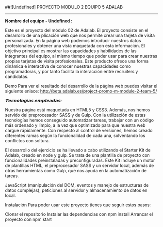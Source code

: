 ##![Undefined] PROYECTO MODULO 2 EQUIPO 5 ADALAB
___
**Nombre del equipo - Undefined :**

Este es el proyecto del módulo 02 de Adalab. El proyecto consiste en el desarrollo de una plicación web que nos permite crear una tarjeta de visita personalizada. En la página web podemos introducir nuestros datos profesionales y obtener una vista maquetada con esta información. El objetivo principal es mostrar las capacidades y habilidades de las integrantes del equipo, al mismo tiempo que poder usar para crear nuestras propias tarjetas de visita profesionales. Este producto ofrece una forma dinámica e interactiva de conocer nuestras capacidades como programadoras, y por tanto facilita la interacción entre recruiters y candidatas.

Demo Para ver el resultado del desarrollo de la página web puedes visitar el siguiente enlace: http://beta.adalab.es/project-promo-m-module-2-team-5/

***𝗧𝗲𝗰𝗻𝗼𝗹𝗼𝗴í𝗮𝘀 𝗲𝗺𝗽𝗹𝗲𝗮𝗱𝗮𝘀:***

Nuestra página está maquetada en HTML5 y CSS3. Además, nos hemos servido del preprocesador SASS y de Gulp. Con la utilización de estas tecnologías hemos conseguido automatizar tareas, trabajar con un código más ordenado y limpio, a la vez que optimizado para que nuestra web cargue rápidamente. Con respecto al control de versiones, hemos creado diferentes ramas según la funcionalidad de cada una, solventando los conflictos con soltura.

El desarrollo del ejercicio se ha llevado a cabo utilizando el Starter Kit de Adalab, creado en node y gulp. Se trata de una plantilla de proyecto con funcionalidades preinstaladas y preconfiguradas. Este Kit incluye un motor de plantillas HTML, el preprocesador SASS y un servidor local, además de otras herramientas como Gulp, que nos ayuda en la automatización de tareas.

JavaScript (manipulación del DOM, eventos y manejo de estructuras de datos complejas), peticiones al servidor y almacenamiento de datos en local.

Instalación Para poder usar este proyecto tienes que seguir estos pasos:

Clonar el repositorio Instalar las dependencias con npm install Arrancar el proyecto con npm start

